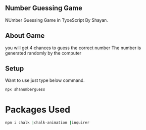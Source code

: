 ## Number Guessing Game ##

NUmber Guessing Game in TyoeScript By Shayan.

## About Game
you will get 4 chances to guess the correct number 
The number is generated randomly by the computer 

## Setup
Want to use just type below command.
```bash
npx shanumberguess
```

# Packages Used
```bash
npm i chalk |chalk-animation |inquirer
```
